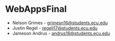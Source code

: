 # WebAppsFinal
- Nelson Grimes - grimesn16@students.ecu.edu
- Justin Regel - regelj17@students.ecu.edu
- Jameson Andrus - andrus16@students.ecu.edu

